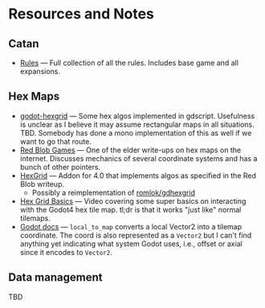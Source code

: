 # Resources and Notes

## Catan
- [Rules](https://www.catan.com/understand-catan/game-rules) &mdash; Full collection of all the rules.
  Includes base game and all expansions.

## Hex Maps
- [godot-hexgrid](https://github.com/jeremyz/godot-hexgrid) &mdash; Some hex algos implemented in
  gdscript. Usefulness is unclear as I believe it may assume rectangular maps in all situations. TBD.
  Somebody has done a mono implementation of this as well if we want to go that route.
- [Red Blob Games](https://www.redblobgames.com/grids/hexagons/) &mdash; One of the elder write-ups
  on hex maps on the internet. Discusses mechanics of several coordinate systems and has a bunch of
  other pointers.
- [HexGrid](https://github.com/HugoEnzo/HexGrid_Godot_4.0) &mdash; Addon for 4.0 that implements algos
  as specified in the Red Blob writeup.
    - Possibly a reimplementation of [romlok/gdhexgrid](https://github.com/romlok/godot-gdhexgrid)
- [Hex Grid Basics](https://youtu.be/1qmXFIJU1QE) &mdash; Video covering some super basics on interacting
  with the Godot4 hex tile map. tl;dr is that it works "just like" normal tilemaps.
- [Godot docs](https://docs.godotengine.org/en/stable/classes/class_tilemap.html#class-tilemap-method-local-to-map) &mdash; `local_to_map` converts a local Vector2 into a tilemap
  coordinate. The coord is also represented as a `Vector2` but I can't find anything yet indicating what
  system Godot uses, i.e., offset or axial since it encodes to `Vector2`.

## Data management
TBD